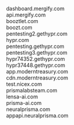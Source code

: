 dashboard.mergify.com  
api.mergify.com  
booztlet.com  
boozt.com  
pentesting2.gethypr.com  
hypr.com  
pentesting.gethypr.com  
pentesting3.gethypr.com  
hypr74352.gethypr.com  
hypr37448.gethypr.com  
app.moderntreasury.com  
cdn.moderntreasury.com  
test.nicex.com  
prismalabsteam.com  
lensa-ai.com  
prisma-ai.com  
neuralprisma.com  
appapi.neuralprisma.com  